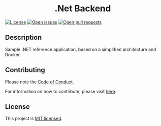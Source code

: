 <h1 align="center">.Net Backend</h1>

<a href="https://github.com/matthiashermsen/dotnet-backend/blob/main/LICENSE" target="_blank"><img src="https://img.shields.io/github/license/matthiashermsen/dotnet-backend" alt="License" /></a>
<a href="https://github.com/matthiashermsen/dotnet-backend/issues" target="_blank"><img src="https://img.shields.io/github/issues/matthiashermsen/dotnet-backend" alt="Open issues" /></a>
<a href="https://github.com/matthiashermsen/dotnet-backend/pulls" target="_blank"><img src="https://img.shields.io/github/issues-pr/matthiashermsen/dotnet-backend" alt="Open pull requests" /></a>

## Description

Sample .NET reference application, based on a simplified architecture and Docker.

## Contributing

Please note the [Code of Conduct](https://github.com/matthiashermsen/dotnet-backend/blob/main/CODE_OF_CONDUCT.md).

For information on how to contribute, please visit [here](https://github.com/matthiashermsen/dotnet-backend/blob/main/CONTRIBUTING.md).

## License

This project is [MIT licensed](https://github.com/matthiashermsen/dotnet-backend/blob/main/LICENSE).
